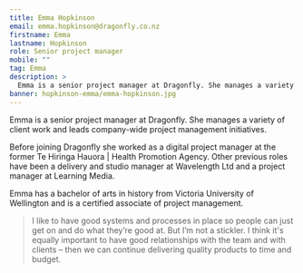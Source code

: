 ```yaml
---
title: Emma Hopkinson
email: emma.hopkinson@dragonfly.co.nz
firstname: Emma
lastname: Hopkinson
role: Senior project manager
mobile: ""
tag: Emma
description: >
  Emma is a senior project manager at Dragonfly. She manages a variety of client work and leads company-wide project management initiatives.
banner: hopkinson-emma/emma-hopkinson.jpg
---
```


Emma is a senior project manager at Dragonfly. She manages a variety of client work and leads company-wide project management initiatives.

<!--more-->

Before joining Dragonfly she worked as a digital project manager at the former Te Hiringa Hauora | Health Promotion Agency. Other previous roles have been a delivery and studio manager at Wavelength Ltd and a project manager at Learning Media.

Emma has a bachelor of arts in history from Victoria University of Wellington and is a certified associate of project management.

> I like to have good systems and processes in place so people can just get on and do what they’re good at. But I’m not a stickler. I think it's equally important to have good relationships with the team and with clients – then we can continue delivering quality products to time and budget.
